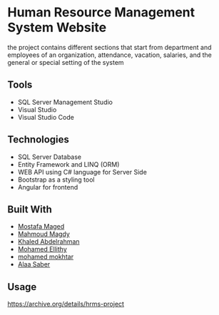 # Human Resource Management System Website 

the project contains different sections that start from department and employees of an organization, attendance, vacation, salaries, and the general or special setting of the system 

## Tools

  - SQL Server Management Studio
  - Visual Studio
  - Visual Studio Code

## Technologies

  - SQL Server Database
  - Entity Framework and LINQ (ORM)
  - WEB API using C# language for Server Side
  - Bootstrap as a styling tool
  - Angular for frontend

## Built With

  - [Mostafa Maged](https://github.com/MustafaMajid7)
  - [Mahmoud Magdy](https://github.com/mahmoud45)
  - [Khaled Abdelrahman](https://github.com/khaledabdelrahman994)
  - [Mohamed Ellithy](https://github.com/mohamedellithy6541)
  - [mohamed mokhtar](https://github.com/mohamedmokhtaarr)
  - [Alaa Saber](https://github.com/AlaaSaber)
## Usage
https://archive.org/details/hrms-project
